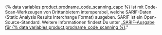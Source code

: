 {% data variables.product.prodname_code_scanning_capc %} ist mit Code-Scan-Werkzeugen von Drittanbietern interoperabel, welche SARIF-Daten (Static Analysis Results Interchange Format) ausgeben. SARIF ist ein Open-Source-Standard. Weitere Informationen findest Du unter „[SARIF-Ausgabe für {% data variables.product.prodname_code_scanning %}](/github/finding-security-vulnerabilities-and-errors-in-your-code/sarif-support-for-code-scanning)."